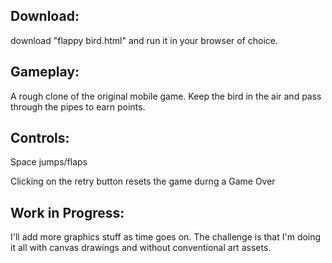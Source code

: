 ## Download:
download "flappy bird.html" and run it in your browser of choice.

## Gameplay:
A rough clone of the original mobile game. Keep the bird in the air and pass through the pipes to earn points.

## Controls:
Space jumps/flaps

Clicking on the retry button resets the game durng a Game Over

## Work in Progress:
I'll add more graphics stuff as time goes on. The challenge is that I'm doing it all with canvas drawings and without conventional art assets. 
